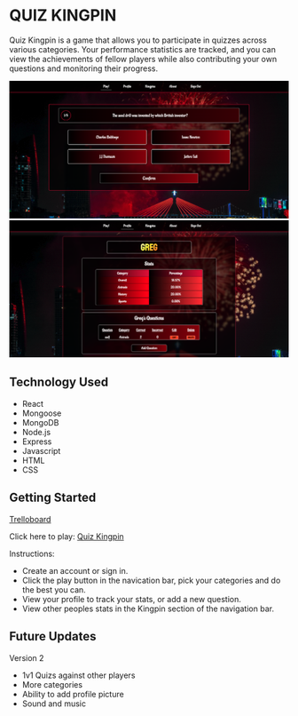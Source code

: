 # QUIZ KINGPIN

Quiz Kingpin is a game that allows you to participate in quizzes across various categories. Your performance statistics are tracked, and you can view the achievements of fellow players while also contributing your own questions and monitoring their progress.

![Quiz Kingpin Gameplay](/src/assets/pictures/1QP.png)
![Quiz Kingpin Profile](/src/assets/pictures/2QP.png)

## Technology Used

- React
- Mongoose
- MongoDB
- Node.js
- Express
- Javascript
- HTML
- CSS

## Getting Started


[Trelloboard](https://trello.com/b/PNvvclFJ/quizkingpin)

Click here to play:
[Quiz Kingpin](https://quiz-kingpin-client.onrender.com/)

Instructions:

- Create an account or sign in.
- Click the play button in the navication bar, pick your categories and do the best you can.
- View your profile to track your stats, or add a new question.
- View other peoples stats in the Kingpin section of the navigation bar.

## Future Updates

Version 2

- 1v1 Quizs against other players
- More categories
- Ability to add profile picture
- Sound and music

